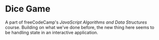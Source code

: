 # Dice Game

A part of freeCodeCamp's *JavaScript Algorithms and Data Structures* course. Building on what we've done before, the new thing here seems to be handling state in an interactive application.